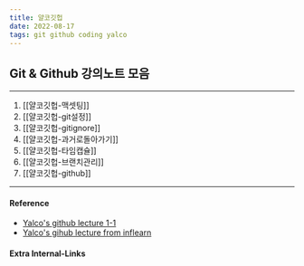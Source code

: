 ```yaml
---
title: 얄코깃헙
date: 2022-08-17
tags: git github coding yalco
---
```


## Git & Github 강의노트 모음
---
1. [[얄코깃헙-맥셋팅]]
2. [[얄코깃헙-git설정]]
3. [[얄코깃헙-gitignore]]
4. [[얄코깃헙-과거로돌아가기]]
5. [[얄코깃헙-타임캡슐]]
6. [[얄코깃헙-브랜치관리]]
7. [[얄코깃헙-github]]


---
#### Reference
- [Yalco's github lecture 1-1](https://www.yalco.kr/@git-github/1-1/)
- [Yalco's gihub lecture from inflearn](https://www.inflearn.com/course/%EC%A0%9C%EB%8C%80%EB%A1%9C-%ED%8C%8C%EB%8A%94-%EA%B9%83/dashboard)

#### Extra Internal-Links
